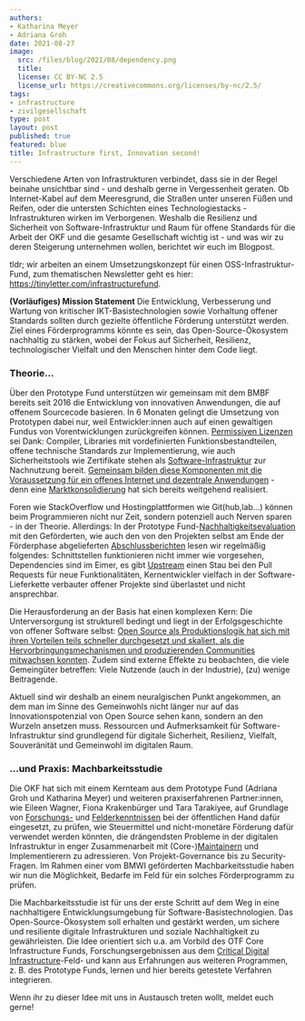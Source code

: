 ```yaml
---
authors:
- Katharina Meyer
- Adriana Groh
date: 2021-08-27
image:
  src: /files/blog/2021/08/dependency.png
  title: 
  license: CC BY-NC 2.5
  license_url: https://creativecommons.org/licenses/by-nc/2.5/
tags:
- infrastructure
- zivilgesellschaft
type: post
layout: post
published: true
featured: blue
title: Infrastructure first, Innovation second!
---
```


Verschiedene Arten von Infrastrukturen verbindet, dass sie in der Regel beinahe unsichtbar sind - und deshalb gerne in Vergessenheit geraten. Ob Internet-Kabel auf dem Meeresgrund, die Straßen unter unseren Füßen und Reifen, oder die untersten Schichten eines Technologiestacks - Infrastrukturen wirken im Verborgenen.
Weshalb die Resilienz und Sicherheit von Software-Infrastruktur und Raum für offene Standards für die Arbeit der OKF und die gesamte Gesellschaft wichtig ist - und was wir zu deren Steigerung unternehmen wollen, berichtet wir euch im Blogpost.

tldr; wir arbeiten an einem Umsetzungskonzept für einen OSS-Infrastruktur-Fund, zum thematischen Newsletter geht es hier: https://tinyletter.com/infrastructurefund. 

**(Vorläufiges) Mission Statement**
Die Entwicklung, Verbesserung und Wartung von kritischer IKT-Basistechnologien sowie Vorhaltung offener Standards sollten durch gezielte öffentliche Förderung unterstützt werden. Ziel eines Förderprogramms könnte es sein, das Open-Source-Ökosystem nachhaltig zu stärken, wobei der Fokus auf Sicherheit, Resilienz, technologischer Vielfalt und den Menschen hinter dem Code liegt.

### Theorie...
Über den Prototype Fund unterstützen wir gemeinsam mit dem BMBF bereits seit 2016 die Entwicklung von innovativen Anwendungen, die auf offenem Sourcecode basieren. In 6 Monaten gelingt die Umsetzung von Prototypen dabei nur, weil Entwickler:innen auch auf einen gewaltigen Fundus von Vorentwicklungen zurückgreifen können. [Permissiven Lizenzen](https://de.wikipedia.org/wiki/Freiz%C3%BCgige_Open-Source-Lizenz) sei Dank: Compiler, Libraries mit vordefinierten Funktionsbestandteilen, offene technische Standards zur Implementierung, wie auch Sicherheitstools wie Zertifikate stehen als [Software-Infrastruktur](https://prototypefund.de/softwareinfrastruktur/) zur Nachnutzung bereit. 
[Gemeinsam bilden diese Komponenten mit die Voraussetzung für ein offenes Internet und dezentrale Anwendungen](https://www.journalismliberty.org/publications/what-is-digital-public-infrastructure) - denn eine [Marktkonsolidierung](https://future.internetsociety.org/2019/consolidation-in-the-internet-economy/) hat sich bereits weitgehend realisiert.

Foren wie StackOverflow und Hostingplattformen wie Git(hub,lab…) können beim Programmieren nicht nur Zeit, sondern potenziell auch Nerven sparen - in der Theorie. Allerdings: In der Prototype Fund-[Nachhaltigkeitsevaluation](https://prototypefund.de/about/begleitforschung/) mit den Geförderten, wie auch den von den Projekten selbst am Ende der Förderphase abgelieferten [Abschlussberichten](https://www.tib.eu/de/suchen/?tx_tibsearch_search%5Bquery%5D=Software-Sprint&tx_tibsearch_search%5Bcnt%5D=20&tx_tibsearch_search%5Bpg%5D=1&tx_tibsearch_search%5BDlicenseModel%5D%5B0%5D=oa) lesen wir regelmäßig folgendes: Schnittstellen funktionieren nicht immer wie vorgesehen, Dependencies sind im Eimer, es gibt [Upstream](https://de.wikipedia.org/wiki/Upstream_(Softwareentwicklung)) einen Stau bei den Pull Requests für neue Funktionalitäten, Kernentwickler vielfach in der Software-Lieferkette verbauter offener Projekte sind überlastet und nicht ansprechbar. 

Die Herausforderung an der Basis hat einen komplexen Kern: Die Unterversorgung ist strukturell bedingt und liegt in der Erfolgsgeschichte von offener Software selbst: [Open Source als Produktionslogik hat sich mit ihren Vorteilen teils schneller durchgesetzt und skaliert, als die Hervorbringungsmechanismen und produzierenden Communities mitwachsen konnten](https://www.fordfoundation.org/just-matters/just-matters/posts/every-day-we-rely-on-digital-infrastructure-built-by-volunteers-what-happens-when-it-fails/). Zudem sind externe Effekte zu beobachten, die viele Gemeingüter betreffen: Viele Nutzende (auch in der Industrie), (zu) wenige Beitragende.

Aktuell sind wir deshalb an einem neuralgischen Punkt angekommen, an dem man im Sinne des Gemeinwohls nicht länger nur auf das Innovationspotenzial von Open Source sehen kann, sondern an den Wurzeln ansetzen muss. Ressourcen und Aufmerksamkeit für Software-Infrastruktur sind grundlegend für digitale Sicherheit, Resilienz, Vielfalt, Souveränität und Gemeinwohl im digitalen Raum. 

### ...und Praxis: Machbarkeitsstudie

Die OKF hat sich mit einem Kernteam aus dem Prototype Fund (Adriana Groh und Katharina Meyer) und weiteren praxiserfahrenen Partner:innen, wie Eileen Wagner, Fiona Krakenbürger und Tara Tarakiyee, auf Grundlage von [Forschungs-](https://www.fordfoundation.org/work/challenging-inequality/technology-and-society/digital-infrastructure/) und [Felderkenntnissen](https://offerman.com/en/projects/ec-projects) bei der öffentlichen Hand dafür eingesetzt, zu prüfen, wie Steuermittel und nicht-monetäre Förderung dafür verwendet werden könnten, die drängendsten Probleme in der digitalen Infrastruktur in enger Zusammenarbeit mit (Core-)[Maintainern](https://de.wikipedia.org/wiki/Maintainer) und Implementierern zu adressieren. Von Projekt-Governance bis zu Security-Fragen. Im Rahmen einer vom BMWI geförderten Machbarkeitsstudie haben wir nun die Möglichkeit, Bedarfe im Feld für ein solches Förderprogramm zu prüfen.

Die Machbarkeitsstudie ist für uns der erste Schritt auf dem Weg in eine nachhaltigere Entwicklungsumgebung für Software-Basistechnologien. Das Open-Source-Ökosystem soll erhalten und gestärkt werden, um sichere und resiliente digitale Infrastrukturen und soziale Nachhaltigkeit zu gewährleisten. Die Idee orientiert sich u.a. am Vorbild des OTF Core Infrastructure Funds, Forschungsergebnissen aus dem [Critical Digital Infrastructure](https://www.fordfoundation.org/work/challenging-inequality/technology-and-society/digital-infrastructure/strategy/)-Feld- und kann aus Erfahrungen aus weiteren Programmen, z. B. des Prototype Funds, lernen und hier bereits getestete Verfahren integrieren. 

Wenn ihr zu dieser Idee mit uns in Austausch treten wollt, meldet euch gerne!
